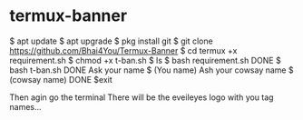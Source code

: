 # termux-banner
 $ apt update 
 $ apt upgrade
 $ pkg install git
 $ git clone https://github.com/Bhai4You/Termux-Banner
 $ cd termux +x requirement.sh
 $ chmod +x t-ban.sh
 $ ls
 $ bash requirement.sh
DONE
 $ bash t-ban.sh
DONE
Ask your name
 $ (You name)
Ash your cowsay name
 $ (cowsay name)
DONE
 $exit

Then agin go the terminal 
There will be the eveileyes logo with you tag names...

